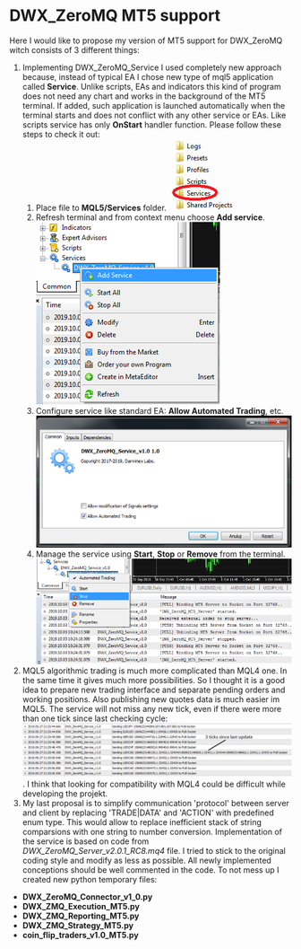 # DWX_ZeroMQ MT5 support
Here I would like to propose my version of MT5 support for DWX_ZeroMQ witch consists of 3 different things:
1. Implementing DWX_ZeroMQ_Service I used completely new approach because, instead of typical EA I chose new type of mql5 application called **Service**. Unlike scripts, EAs and indicators this kind of program does not need any chart and works in the background of the MT5 terminal. If added, such application is launched automatically when the terminal starts and does not conflict with any other service or EAs. Like scripts service has only **OnStart** handler function. Please follow these steps to check it out:
   1. Place file to **MQL5/Services** folder.
   ![Service folder location](images/services_location.png)
   1. Refresh terminal and from context menu choose **Add service**.
   ![Service add](images/services_add.png)
   1. Configure service like standard EA: **Allow Automated Trading**, etc.
   ![Service configure](images/services_configure.png)
   1. Manage the service using **Start**, **Stop** or **Remove** from the terminal.
   ![Service management](images/services_manage.png)
1. MQL5 algorithmic trading is much more complicated than MQL4 one. In the same time it gives much more possibilities. So I thought it is a good idea to prepare new trading interface and separate pending orders and working positions. Also publishing new quotes data is much easier im MQL5. The service will not miss any new tick, even if there were more than one tick since last checking cycle: ![Service data publishing](images/tick_data_publishing_example.png). I think that looking for compatibility with MQL4 could be difficult while developing the projekt.
1. My last proposal is to simplify communication 'protocol' between server and client by replacing 'TRADE|DATA' and 'ACTION' with predefined enum type. This would allow to replace inefficient stack of string comparsions with one string to number conversion.
Implementation of the service is based on code from *DWX_ZeroMQ_Server_v2.0.1_RC8.mq4* file. I tried to stick to the original coding style and modify as less as possible. All newly implemented conceptions should be well commented in the code.
To not mess up I created new python temporary files:
* **DWX_ZeroMQ_Connector_v1_0.py**
* **DWX_ZMQ_Execution_MT5.py**
* **DWX_ZMQ_Reporting_MT5.py**
* **DWX_ZMQ_Strategy_MT5.py**
* **coin_flip_traders_v1.0_MT5.py**
